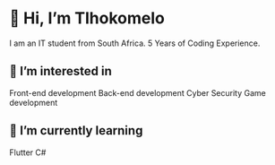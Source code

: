 # 👋 Hi, I’m Tlhokomelo
I am an IT student from South Africa.
5 Years of Coding Experience.
## 👀 I’m interested in
Front-end development
Back-end development
Cyber Security
Game development
## 🌱 I’m currently learning
Flutter
C#
